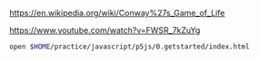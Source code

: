 https://en.wikipedia.org/wiki/Conway%27s_Game_of_Life

https://www.youtube.com/watch?v=FWSR_7kZuYg

```bash
open $HOME/practice/javascript/p5js/0.getstarted/index.html
```
